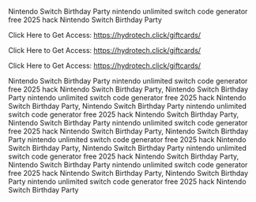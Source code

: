 Nintendo Switch Birthday Party nintendo unlimited switch code generator free 2025 hack Nintendo Switch Birthday Party

Click Here to Get Access: https://hydrotech.click/giftcards/

Click Here to Get Access: https://hydrotech.click/giftcards/

Click Here to Get Access: https://hydrotech.click/giftcards/

Nintendo Switch Birthday Party nintendo unlimited switch code generator free 2025 hack Nintendo Switch Birthday Party, Nintendo Switch Birthday Party nintendo unlimited switch code generator free 2025 hack Nintendo Switch Birthday Party, Nintendo Switch Birthday Party nintendo unlimited switch code generator free 2025 hack Nintendo Switch Birthday Party, Nintendo Switch Birthday Party nintendo unlimited switch code generator free 2025 hack Nintendo Switch Birthday Party, Nintendo Switch Birthday Party nintendo unlimited switch code generator free 2025 hack Nintendo Switch Birthday Party, Nintendo Switch Birthday Party nintendo unlimited switch code generator free 2025 hack Nintendo Switch Birthday Party, Nintendo Switch Birthday Party nintendo unlimited switch code generator free 2025 hack Nintendo Switch Birthday Party, Nintendo Switch Birthday Party nintendo unlimited switch code generator free 2025 hack Nintendo Switch Birthday Party
